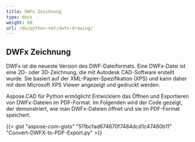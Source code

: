 ```yaml
---
title: DWFx Zeichnung
type: docs
weight: 60
url: /de/python-net/dwfx-drawing/
---
```


## **DWFx Zeichnung**
DWFx ist die neueste Version des DWF-Dateiformats. Eine DWFx-Datei ist eine 2D- oder 3D-Zeichnung, die mit Autodesk CAD-Software erstellt wurde. Sie basiert auf der XML-Papier-Spezifikation (XPS) und kann daher mit dem Microsoft XPS Viewer angezeigt und gedruckt werden.

Aspose.CAD für Python ermöglicht Entwicklern das Öffnen und Exportieren von DWFx-Dateien im PDF-Format. Im Folgenden wird der Code gezeigt, der demonstriert, wie man DWFx-Dateien öffnet und sie im PDF-Format speichert.

{{< gist "aspose-com-gists" "511bcfad674670f7484dcd1c47480b11" "Convert-DWFX-to-PDF-Export.py" >}}
